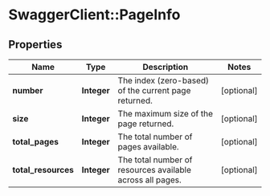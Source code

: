 # SwaggerClient::PageInfo

## Properties
Name | Type | Description | Notes
------------ | ------------- | ------------- | -------------
**number** | **Integer** | The index (zero-based) of the current page returned. | [optional] 
**size** | **Integer** | The maximum size of the page returned. | [optional] 
**total_pages** | **Integer** | The total number of pages available. | [optional] 
**total_resources** | **Integer** | The total number of resources available across all pages. | [optional] 

